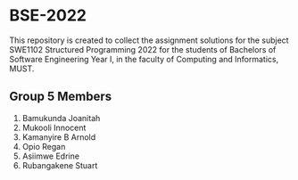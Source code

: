 # BSE-2022
This repository is created to collect the assignment solutions for the subject SWE1102 Structured Programming 2022
 for the students of Bachelors of Software Engineering  Year I, in the faculty of Computing and Informatics, MUST.

## Group 5 Members
1. Bamukunda Joanitah
2. Mukooli Innocent
3. Kamanyire B Arnold
4. Opio Regan
5. Asiimwe Edrine
6. Rubangakene Stuart